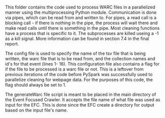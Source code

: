 This folder contains the code used to process WARC files in a parallelized manner using the multiprocessing Python module.
Communication is done via pipes, which can be read from and written to. For pipes, a read call is a blocking call - if there is nothing in the pipe, the process will wait there and make read calls until there is something in the pipe. Most cleaning functions have a process that is specific to it. The subprocesses are killed useing a -1 as a kill signal. More information can be found in section 7.4 in the final report. 


The config file is used to specify the name of the tsv file that is being written, the warc file that is to be read from, and the collection names and id's for that event (lines 1- 16). This configuration file also contains a flag for if the file to be processed is a warc file or not. This is a leftover from previous iterations of the code before PySpark was successfully used to parallelize cleaning for webpage data. For the purposes of this code, the flag should always be set to 1. 


The generateWarc file script is meant to be placed in the main directory of the Event Focused Crawler. It accepts the file name of what file was used as input for the EFC. This is done since the EFC create a directory for output based on the input file's name. 
